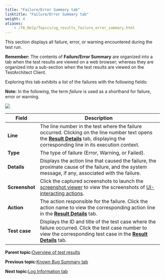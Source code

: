 ```yaml
--- 
title: "Failure/Error Summary tab"
linktitle: "Failure/Error Summary tab"
weight: 4
aliases: 
    - /TA_Help/Topics/ug_results_failure_error_summary.html
---
```


This section displays all failure, error, or warning encountered during the test run.

**Remember:** The contents of **Failure/Error Summary** are organized into a tab when the test results are viewed on a web browser; whereas they are organized into a sub-section when the test results are viewed on the TestArchitect Client.

Exploring this tab exhibits a list of the failures with the following fields:

**Note:** In the following, the term *failure* is used as a shorthand for failure, error or warning.

![](/images//Images/Test_results_summaries_failure_error_summary_XML.png)

|Field|Description|
|-----|-----------|
|**Line**|The line number in the test where the failure occurred. Clicking on the line number text opens the [**Result Details**](Test_result_details.html) tab, displaying the corresponding line in its execution context.|
|**Type**|The type of failure \(Error, Warning, or Failed\).|
|**Details**|Displays the action line that caused the failure, the proximate cause of the failure, and the system message, if any, associated with the failure.|
|**Screenshot**|Click the captured screenshots to launch the [screenshot viewer](ug_Screenshot_recording.html#section_o4c_qj5_34) to view the screenshots of [UI-interacting actions](/TA_Automation/Topics/timing_classifying_actions.html).|
|**Action**|The action responsible for the failure. Click the action name to view the corresponding action line in the [**Result Details**](Test_result_details.html) tab.|
|**Test case**|Displays the ID and title of the test case where the failure occurred. Click the test case number to view the corresponding test case in the [**Result Details**](Test_result_details.html) tab.|

**Parent topic:**[Overview of test results](/TA_Help/Topics/ug_test_results_introduction.html)

**Previous topic:**[Known Bug Summary tab](/TA_Help/Topics/ug_results_known_bug_summary.html)

**Next topic:**[Log Information tab](/TA_Help/Topics/ug_results_log_information.html)

